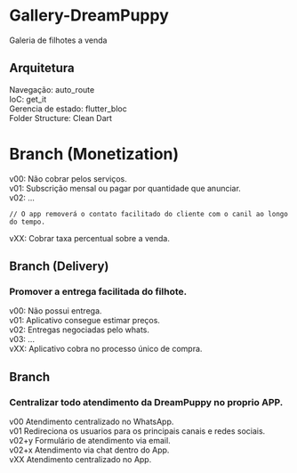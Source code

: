 # Gallery-DreamPuppy
Galeria de filhotes a venda <br>

## Arquitetura
Navegação: auto_route <br>
IoC: get_it <br>
Gerencia de estado: flutter_bloc <br>
Folder Structure: Clean Dart <br>


# Branch (Monetization)
v00: Não cobrar pelos serviços.<br>
v01: Subscrição mensal ou pagar por quantidade que anunciar.<br>
v02: ...<br>
```
// O app removerá o contato facilitado do cliente com o canil ao longo do tempo.
```
vXX: Cobrar taxa percentual sobre a venda.<br>

## Branch (Delivery)
### Promover a entrega facilitada do filhote.<br>
v00: Não possui entrega.<br>
v01: Aplicativo consegue estimar preços.<br>
v02: Entregas negociadas pelo whats.<br>
v03: ... <br>
vXX: Aplicativo cobra no processo único de compra. <br>

## Branch
### Centralizar todo atendimento da DreamPuppy no proprio APP. <br>

v00 Atendimento centralizado no WhatsApp. <br>
v01 Redireciona os usuarios para os principais canais e redes sociais. <br>
v02+y Formulário de atendimento via email. <br>
v02+x Atendimento via chat dentro do App. <br>
vXX Atendimento centralizado no App. <br>
